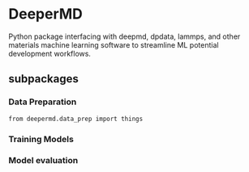 # DeeperMD
Python package interfacing with deepmd, dpdata, lammps, and other materials machine learning software to streamline ML potential development workflows.

## subpackages
### Data Preparation
`from deepermd.data_prep import things`


### Training Models 

### Model evaluation
